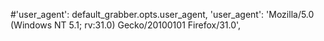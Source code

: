 #'user_agent': default_grabber.opts.user_agent,
'user_agent': 'Mozilla/5.0 (Windows NT 5.1; rv:31.0) Gecko/20100101 Firefox/31.0',
